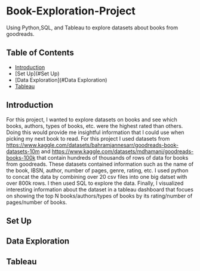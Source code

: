 # Book-Exploration-Project

Using Python,SQL, and Tableau to explore datasets about books from goodreads.

## Table of Contents
  - [Introduction](#Introduction)
  - [Set Up](#Set Up)
  - [Data Exploration](#Data Exploration)
  - [Tableau](#Tableau)

## Introduction
For this project, I wanted to explore datasets on books and see which books, authors, types of books, etc. were the highest rated than others. Doing this would provide me insightful information that I could use when picking my next book to read. For this project I used datasets from https://www.kaggle.com/datasets/bahramjannesarr/goodreads-book-datasets-10m and https://www.kaggle.com/datasets/mdhamani/goodreads-books-100k that contain hundreds of thousands of rows of data for books from goodreads. These datasets contained information such as the name of the book, IBSN, author, number of pages, genre, rating, etc. I used python to concat the data by combining over 20 csv files into one big datset with over 800k rows. I then used SQL to explore the data. Finally, I visualized interesting information about the dataset in a tableau dashboard that focues on showing the top N books/authors/types of books by its rating/number of pages/number of books.

## Set Up

## Data Exploration

## Tableau
